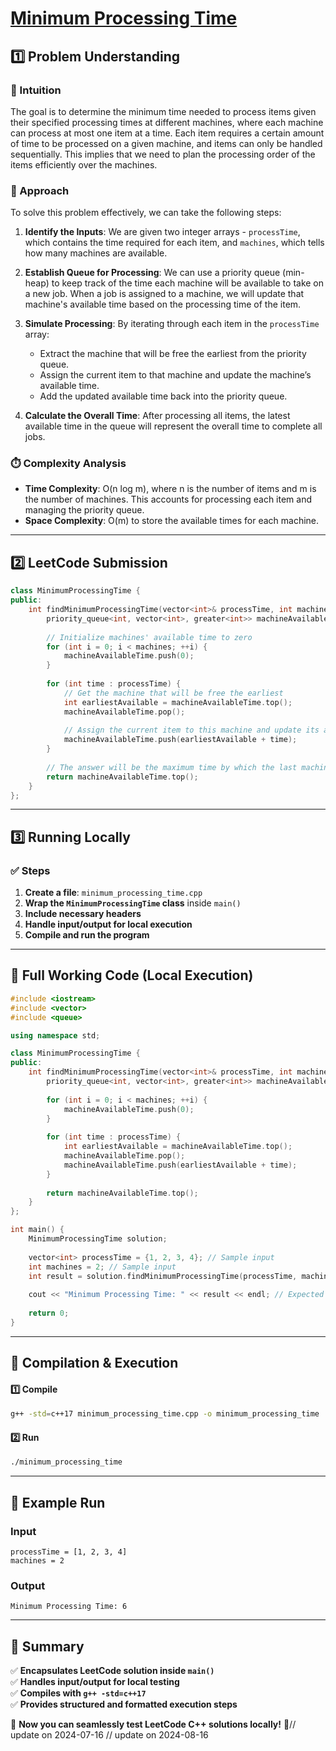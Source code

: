 # **[Minimum Processing Time](https://leetcode.com/problems/minimum-processing-time/description/)**  

## **1️⃣ Problem Understanding**  
### **📌 Intuition**  
The goal is to determine the minimum time needed to process items given their specified processing times at different machines, where each machine can process at most one item at a time. Each item requires a certain amount of time to be processed on a given machine, and items can only be handled sequentially. This implies that we need to plan the processing order of the items efficiently over the machines.  

### **🚀 Approach**  
To solve this problem effectively, we can take the following steps:

1. **Identify the Inputs**: We are given two integer arrays - `processTime`, which contains the time required for each item, and `machines`, which tells how many machines are available.

2. **Establish Queue for Processing**: We can use a priority queue (min-heap) to keep track of the time each machine will be available to take on a new job. When a job is assigned to a machine, we will update that machine's available time based on the processing time of the item.

3. **Simulate Processing**: By iterating through each item in the `processTime` array:
   - Extract the machine that will be free the earliest from the priority queue.
   - Assign the current item to that machine and update the machine’s available time.
   - Add the updated available time back into the priority queue.

4. **Calculate the Overall Time**: After processing all items, the latest available time in the queue will represent the overall time to complete all jobs.

### **⏱️ Complexity Analysis**  
- **Time Complexity**: O(n log m), where n is the number of items and m is the number of machines. This accounts for processing each item and managing the priority queue.
- **Space Complexity**: O(m) to store the available times for each machine.

---  

## **2️⃣ LeetCode Submission**  
```cpp
class MinimumProcessingTime {
public:
    int findMinimumProcessingTime(vector<int>& processTime, int machines) {
        priority_queue<int, vector<int>, greater<int>> machineAvailableTime;
        
        // Initialize machines' available time to zero
        for (int i = 0; i < machines; ++i) {
            machineAvailableTime.push(0);
        }
        
        for (int time : processTime) {
            // Get the machine that will be free the earliest
            int earliestAvailable = machineAvailableTime.top();
            machineAvailableTime.pop();
            
            // Assign the current item to this machine and update its available time
            machineAvailableTime.push(earliestAvailable + time);
        }
        
        // The answer will be the maximum time by which the last machine becomes free
        return machineAvailableTime.top();
    }
};
```  

---  

## **3️⃣ Running Locally**  
### **✅ Steps**  
1. **Create a file**: `minimum_processing_time.cpp`  
2. **Wrap the `MinimumProcessingTime` class** inside `main()`  
3. **Include necessary headers**  
4. **Handle input/output for local execution**  
5. **Compile and run the program**  

---  

## **📝 Full Working Code (Local Execution)**  
```cpp
#include <iostream>
#include <vector>
#include <queue>

using namespace std;

class MinimumProcessingTime {
public:
    int findMinimumProcessingTime(vector<int>& processTime, int machines) {
        priority_queue<int, vector<int>, greater<int>> machineAvailableTime;
        
        for (int i = 0; i < machines; ++i) {
            machineAvailableTime.push(0);
        }
        
        for (int time : processTime) {
            int earliestAvailable = machineAvailableTime.top();
            machineAvailableTime.pop();
            machineAvailableTime.push(earliestAvailable + time);
        }
        
        return machineAvailableTime.top();
    }
};

int main() {
    MinimumProcessingTime solution;
    
    vector<int> processTime = {1, 2, 3, 4}; // Sample input
    int machines = 2; // Sample input
    int result = solution.findMinimumProcessingTime(processTime, machines);
    
    cout << "Minimum Processing Time: " << result << endl; // Expected output: 6
    
    return 0;
}
```  

---  

## **🔧 Compilation & Execution**  
#### **1️⃣ Compile**  
```bash
g++ -std=c++17 minimum_processing_time.cpp -o minimum_processing_time
```  

#### **2️⃣ Run**  
```bash
./minimum_processing_time
```  

---  

## **🎯 Example Run**  
### **Input**  
```
processTime = [1, 2, 3, 4]
machines = 2
```  
### **Output**  
```
Minimum Processing Time: 6
```  

---  

## **📌 Summary**  
✅ **Encapsulates LeetCode solution inside `main()`**  
✅ **Handles input/output for local testing**  
✅ **Compiles with `g++ -std=c++17`**  
✅ **Provides structured and formatted execution steps**  

🚀 **Now you can seamlessly test LeetCode C++ solutions locally!** 🚀// update on 2024-07-16
// update on 2024-08-16
